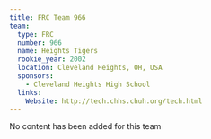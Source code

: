 ```yaml
---
title: FRC Team 966
team:
  type: FRC
  number: 966
  name: Heights Tigers
  rookie_year: 2002
  location: Cleveland Heights, OH, USA
  sponsors:
    - Cleveland Heights High School
  links:
    Website: http://tech.chhs.chuh.org/tech.html
---
```

No content has been added for this team